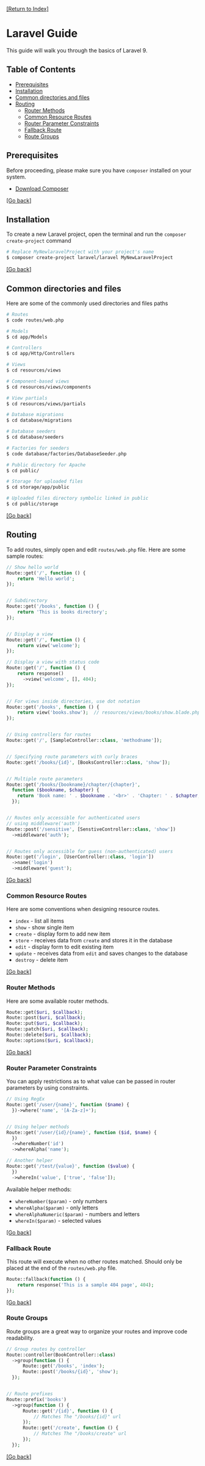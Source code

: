 [[Return to Index]](../README.md)

# Laravel Guide
This guide will walk you through the basics of Laravel 9.

## Table of Contents
- [Prerequisites](#prerequisites)
- [Installation](#installation)
- [Common directories and files](#common-directories-and-files)
- [Routing](#routing)
  - [Router Methods](#router-methods)
  - [Common Resource Routes](#common-resource-routes)
  - [Router Parameter Constraints](#router-parameter-constraints)
  - [Fallback Route](#fallback-route)
  - [Route Groups](#route-groups)

## Prerequisites
Before proceeding, please make sure you have `composer` installed on your system.
- [Download Composer](https://getcomposer.org/download/)

[[Go back]](#table-of-contents)

## Installation
To create a new Laravel project, open the terminal and run the `composer create-project` command
```bash
# Replace MyNewlaravelProject with your project's name
$ composer create-project laravel/laravel MyNewLaravelProject
```
[[Go back]](#table-of-contents)

## Common directories and files
Here are some of the commonly used directories and files paths
```bash
# Routes
$ code routes/web.php

# Models
$ cd app/Models

# Controllers
$ cd app/Http/Controllers

# Views
$ cd resources/views

# Component-based views
$ cd resources/views/components

# View partials
$ cd resources/views/partials

# Database migrations
$ cd database/migrations

# Database seeders
$ cd database/seeders

# Factories for seeders
$ code database/factories/DatabaseSeeder.php

# Public directory for Apache
$ cd public/

# Storage for uploaded files
$ cd storage/app/public

# Uploaded files directory symbolic linked in public
$ cd public/storage
```
[[Go back]](#table-of-contents)

## Routing
To add routes, simply open and edit `routes/web.php` file. Here are some sample routes:
```PHP
// Show hello world
Route::get('/', function () {
    return 'Hello world';
});


// Subdirectory
Route::get('/books', function () {
    return 'This is books directory';
});


// Display a view
Route::get('/', function () {
    return view('welcome');
});

// Display a view with status code
Route::get('/', function () {
    return response()
      ->view('welcome', [], 404);
});


// For views inside directories, use dot notation
Route::get('/books', function () {
    return view('books.show');  // resources/views/books/show.blade.php
});


// Using controllers for routes
Route::get('/', [SampleController::class, 'methodname']);


// Specifying route parameters with curly braces
Route::get('/books/{id}', [BooksController::class, 'show']);


// Multiple route parameters
Route::get('/books/{bookname}/chapter/{chapter}', 
  function ($bookname, $chapter) {
    return 'Book name: ' . $bookname . '<br>' . 'Chapter: ' . $chapter;
  });


// Routes only accessible for authenticated users
// using middleware('auth')
Route::post('/sensitive', [SenstiveController::class, 'show'])
  ->middleware('auth');


// Routes only accessible for guess (non-authenticated) users
Route::get('/login', [UserController::class, 'login'])
  ->name('login')
  ->middleware('guest');
```
[[Go back]](#table-of-contents)

### Common Resource Routes
Here are some conventions when designing resource routes.
- `index` - list all items
- `show` - show single item
- `create` - display form to add new item
- `store` - receives data from `create` and stores it in the database
- `edit` - display form to edit existing item
- `update` - receives data from `edit` and saves changes to the database
- `destroy` - delete item 

[[Go back]](#table-of-contents)

### Router Methods
Here are some available router methods.
```php
Route::get($uri, $callback);
Route::post($uri, $callback);
Route::put($uri, $callback);
Route::patch($uri, $callback);
Route::delete($uri, $callback);
Route::options($uri, $callback);
```
[[Go back]](#table-of-contents)

### Router Parameter Constraints
You can apply restrictions as to what value can be passed in router parameters by using constraints.
```php
// Using RegEx
Route::get('/user/{name}', function ($name) {
  })->where('name', '[A-Za-z]+');


// Using helper methods
Route::get('/user/{id}/{name}', function ($id, $name) {
  })
  ->whereNumber('id')
  ->whereAlpha('name');

// Another helper
Route::get('/test/{value}', function ($value) {
  })
  ->whereIn('value', ['true', 'false']);
```
Available helper methods:
  - `whereNumber($param)` - only numbers
  - `whereAlpha($param)` - only letters
  - `whereAlphaNumeric($param)` - numbers and letters
  - `whereIn($param)` - selected values

[[Go back]](#table-of-contents)

### Fallback Route
This route will execute when no other routes matched. Should only be placed at the end of the `routes/web.php` file.
```php
Route::fallback(function () {
    return response('This is a sample 404 page', 404);
});
```
[[Go back]](#table-of-contents)

### Route Groups
Route groups are a great way to organize your routes and improve code readability.
```php
// Group routes by controller
Route::controller(BookController::class)
  ->group(function () {
      Route::get('/books', 'index');
      Route::post('/books/{id}', 'show');
  });


// Route prefixes
Route::prefix('books')
  ->group(function () {
      Route::get('/{id}', function () {
          // Matches The "/books/{id}" url
      });
      Route::get('/create', function () {
          // Matches The "/books/create" url
      });
  });
```
[[Go back]](#table-of-contents)